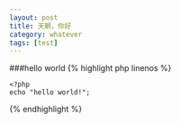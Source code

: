```yaml
---
layout: post
title: 天朝，你好
category: whatever
tags: [test]
---
```


###hello world
{% highlight php linenos %}

    <?php 
    echo "hello world!";

{% endhighlight %}

